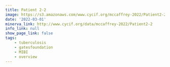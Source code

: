 ```yaml
---
title: Patient 2-2
image: https://s3.amazonaws.com/www.cycif.org/mccaffrey-2022/Patient2-2/CD45_13__CD45/0_0_0.jpg
date: '2022-03-01'
minerva_link: http://www.cycif.org/data/mccaffrey-2022/Patient2-2
info_link: null
show_page_link: false
tags:
    - tuberculosis
    - gatesfoundation
    - MIBI
    - overview
---
```

